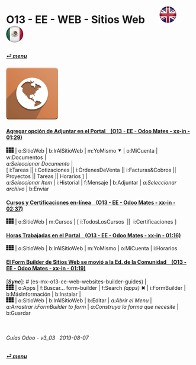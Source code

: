 # O13 - EE - WEB - Sitios Web &nbsp;&nbsp;&nbsp;&nbsp; [![en-uk](/doc/img/flg/en-uk-flg-btn-sml.png)](/en-uk/o13/ee/web/en-uk-o13-ee-web-websites-builder-guides.md) [ ![es-mx](/doc/img/flg/es-mx-flg-btn-sml.png)](/es-mx/o13/ee/web/es-mx-o13-ee-web-websites-builder-guides.md)
#### [_&#x23CE; menu_](/es-mx/o13/ee/es-mx-o13-ee-guides-menu.md "Regresar al menúu de EE")
### ![web](/doc/img/website.png)

#### [Agregar opción de Adjuntar en el Portal &nbsp;&nbsp; (O13 - EE - Odoo Mates - xx-in - 01:29)](https://youtube.com/embed/tZZXvJYX5qY?autoplay=1&start=0&end=0&rel=0)
   ![apps](/doc/img/apps.png) | o:SitioWeb | b:IrAlSitioWeb | m:YoMismo &#x2BC6; | o:MiCuenta | w:Documentos |  
   _a:Seleccionar Documento_ |  
   [ i:Tareas || i:Cotizaciones || i:ÓrdenesDeVenta || i:Facturas&Cobros || Proyectos || Tareas || Horarios ] |  
   _a:Seleccionar Item_ | i:Historial | f:Mensaje | b:Adjuntar | _a:Seleccionar archivo_ | b:Enviar  

#### [Cursos y Certificaciones en-línea &nbsp;&nbsp; (O13 - EE - Odoo Mates - xx-in - 02:37)](https://youtube.com/embed/Ehoe2QK4Mgg?autoplay=1&start=0&end=0&rel=0)  
![apps](/doc/img/apps.png) | o:SitioWeb | m:Cursos | \[ i:TodosLosCursos &nbsp;||&nbsp; i:Certificaciones ]  

#### [Horas Trabajadas en el Portal &nbsp;&nbsp; (O13 - EE - Odoo Mates - xx-in - 01:16)](https://youtube.com/embed/c0z7STK7UyQ?autoplay=1&start=0&end=0&rel=0)  
![apps](/doc/img/apps.png) | o:SitioWeb | b:IrAlSitioWeb | m:YoMismo | o:MiCuenta | i:Horarios  

#### [El Form Builder de Sitios Web se movió a la Ed. de la Comunidad &nbsp;&nbsp; (O13 - EE - Odoo Mates - xx-in - 01:19)](https://youtube.com/embed/o3WGNq4i344?autoplay=1&start=0&end=0&rel=0)  
[***Sync***]: # (es-mx-o13-ce-web-websites-builder-guides) |  
![apps](/doc/img/apps.png) | o:Apps | f:Buscar... form-builder | f:Search _(apps)_ &#x2716; | i:FormBuilder | b:MásInformación | b:Instalar |  
![apps](/doc/img/apps.png) | o:SitioWeb | b:IrAlSitioWeb | b:Editar | _a:Abrir el Menu_ |  
_a:Arrastrar i:FormBuilder to form_ | _a:Construya la forma que necesite_ | b:Guardar  

<br>

###### Guías Odoo - v3_03 &nbsp; 2019-08-07  
**[_&#x23CE; menu_](/es-mx/o13/ee/es-mx-o13-ee-guides-menu.md)**  
